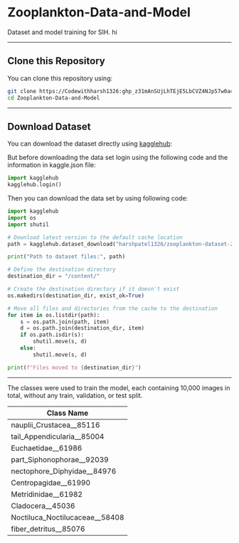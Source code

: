 # Zooplankton-Data-and-Model

Dataset and model training for SIH. hi

---

## Clone this Repository

You can clone this repository using:

```bash
git clone https://Codewithharsh1326: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@github.com/Codewithharsh1326/Zooplankton-Data-and-Model.git
cd Zooplankton-Data-and-Model
```

---

## Download Dataset

You can download the dataset directly using [kagglehub](https://www.kaggle.com/datasets/harshpatel1326/zooplankton-dataset-2004-2016/data?select=101141):

But before downloading the data set login using the following code and the information in kaggle.json file:

```python
import kagglehub
kagglehub.login()
```

Then you can download the data set by using following code:

```python
import kagglehub
import os
import shutil

# Download latest version to the default cache location
path = kagglehub.dataset_download("harshpatel1326/zooplankton-dataset-2004-2016")

print("Path to dataset files:", path)

# Define the destination directory
destination_dir = "/content/"

# Create the destination directory if it doesn't exist
os.makedirs(destination_dir, exist_ok=True)

# Move all files and directories from the cache to the destination
for item in os.listdir(path):
    s = os.path.join(path, item)
    d = os.path.join(destination_dir, item)
    if os.path.isdir(s):
        shutil.move(s, d)
    else:
        shutil.move(s, d)

print(f"Files moved to {destination_dir}")
```
---

The classes were used to train the model, each containing 10,000 images in total, without any train, validation, or test split.

| Class Name |
|------------|
| nauplii_Crustacea__85116 |
| tail_Appendicularia__85004 |
| Euchaetidae__61986 |
| part_Siphonophorae__92039 |
| nectophore_Diphyidae__84976 |
| Centropagidae__61990 |
| Metridinidae__61982 |
| Cladocera__45036 |
| Noctiluca_Noctilucaceae__58408 |
| fiber_detritus__85076 |
